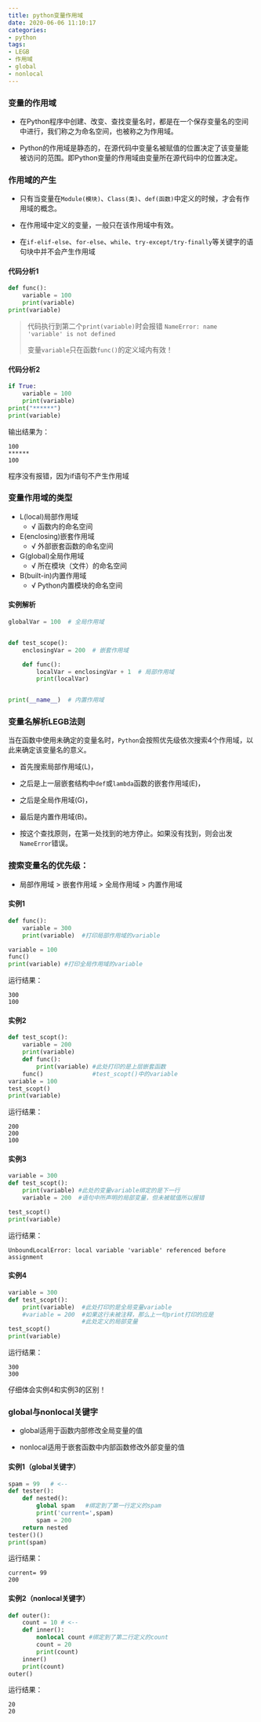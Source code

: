 ```yaml
---
title: python变量作用域
date: 2020-06-06 11:10:17
categories:
- python
tags:
- LEGB
- 作用域
- global
- nonlocal
---
```


### 变量的作用域

- 在Python程序中创建、改变、查找变量名时，都是在一个保存变量名的空间中进行，我们称之为命名空间，也被称之为作用域。

- Python的作用域是静态的，在源代码中变量名被赋值的位置决定了该变量能被访问的范围。即Python变量的作用域由变量所在源代码中的位置决定。

### 作用域的产生

- 只有当变量在`Module(模块)`、`Class(类)`、`def(函数)`中定义的时候，才会有作用域的概念。

- 在作用域中定义的变量，一般只在该作用域中有效。

- 在`if-elif-else`、`for-else`、`while`、`try-except/try-finally`等关键字的语句块中并不会产生作用域

#### 代码分析1

```python
def func():
    variable = 100
    print(variable)
print(variable)
```

> 代码执行到第二个`print(variable)`时会报错 `NameError: name 'variable' is not defined`
>
>变量`variable`只在函数`func()`的定义域内有效！

#### 代码分析2

```python
if True:
    variable = 100
    print(variable)
print("******")
print(variable)
```

输出结果为：

```shell
100     
******
100
```

程序没有报错，因为if语句不产生作用域

### 变量作用域的类型

- L(local)局部作用域
  - √ 函数内的命名空间
- E(enclosing)嵌套作用域
  - √ 外部嵌套函数的命名空间
- G(global)全局作用域
  - √ 所在模块（文件）的命名空间
- B(built-in)内置作用域
  - √ Python内置模块的命名空间

#### 实例解析

```python
globalVar = 100  # 全局作用域     


def test_scope():
    enclosingVar = 200  # 嵌套作用域

    def func():
        localVar = enclosingVar + 1  # 局部作用域
        print(localVar)


print(__name__)  # 内置作用域
```

### 变量名解析LEGB法则

当在函数中使用未确定的变量名时，`Python`会按照优先级依次搜索4个作用域，以此来确定该变量名的意义。

- 首先搜索局部作用域(L)，

- 之后是上一层嵌套结构中`def`或`lambda`函数的嵌套作用域(E)，

- 之后是全局作用域(G)，

- 最后是内置作用域(B)。

- 按这个查找原则，在第一处找到的地方停止。如果没有找到，则会出发`NameError`错误。

### 搜索变量名的优先级：

- 局部作用域 > 嵌套作用域 > 全局作用域 > 内置作用域

#### 实例1

```python
def func():
    variable = 300
    print(variable)  #打印局部作用域的variable

variable = 100
func()
print(variable) #打印全局作用域的variable
```

运行结果：

```shell
300
100
```

#### 实例2

```python
def test_scopt():
    variable = 200
    print(variable)
    def func():
        print(variable) #此处打印的是上层嵌套函数
    func()              #test_scopt()中的variable
variable = 100
test_scopt()
print(variable)
```

运行结果：

```shell
200
200
100
```

#### 实例3

```python
variable = 300
def test_scopt():
    print(variable) #此处的变量variable绑定的是下一行  
    variable = 200  #语句中所声明的局部变量，但未被赋值所以报错

test_scopt()
print(variable)
```

运行结果：

```shell
UnboundLocalError: local variable 'variable' referenced before assignment
```

#### 实例4

```python
variable = 300
def test_scopt():
    print(variable)  #此处打印的是全局变量variable
    #variable = 200  #如果这行未被注释，那么上一句print打印的应是
                     #此处定义的局部变量     
test_scopt()
print(variable)
```

运行结果：

```shell
300
300
```

仔细体会实例4和实例3的区别！

### global与nonlocal关键字

- global适用于函数内部修改全局变量的值

- nonlocal适用于嵌套函数中内部函数修改外部变量的值

#### 实例1（global关键字）

```python
spam = 99   # <--
def tester():
    def nested():
        global spam   #绑定到了第一行定义的spam
        print('current=',spam)
        spam = 200
    return nested
tester()()
print(spam)
```

运行结果：

```shell
current= 99
200
```

#### 实例2（nonlocal关键字）

```python
def outer():
    count = 10 # <--
    def inner():
        nonlocal count #绑定到了第二行定义的count
        count = 20
        print(count)
    inner()
    print(count)
outer()
```

运行结果：

```shell
20
20
```
